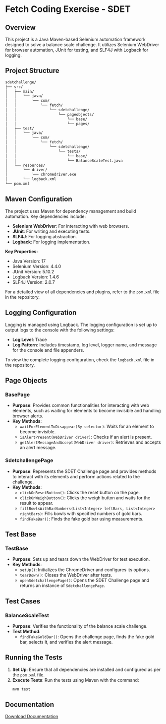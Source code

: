 # Fetch Coding Exercise - SDET

## Overview

This project is a Java Maven-based Selenium automation framework designed to solve a balance scale challenge. It utilizes Selenium WebDriver for browser automation, JUnit for testing, and SLF4J with Logback for logging.

## Project Structure
```sh
sdetchallenge/
├── src/
│   ├── main/
│   │   └── java/
│   │       └── com/
│   │           └── fetch/
│   │               └── sdetchallenge/
│   │                   └── pageobjects/
│   │                       └── base/
│   │                       └── pages/
│   ├── test/
│   │   └── java/
│   │       └── com/
│   │           └── fetch/
│   │               └── sdetchallenge/
│   │                   └── tests/
│   │                       └── base/
│   │                       └── BalanceScaleTest.java
│   └── resources/
│       └── driver/
│           └── chromedriver.exe
│       └── logback.xml
└── pom.xml
```

## Maven Configuration

The project uses Maven for dependency management and build automation. Key dependencies include:

- **Selenium WebDriver**: For interacting with web browsers.
- **JUnit**: For writing and executing tests.
- **SLF4J**: For logging abstraction.
- **Logback**: For logging implementation.

**Key Properties:**

- Java Version: 17
- Selenium Version: 4.4.0
- JUnit Version: 5.10.2
- Logback Version: 1.4.6
- SLF4J Version: 2.0.7

For a detailed view of all dependencies and plugins, refer to the `pom.xml` file in the repository.

## Logging Configuration

Logging is managed using Logback. The logging configuration is set up to output logs to the console with the following settings:

- **Log Level**: Trace
- **Log Pattern**: Includes timestamp, log level, logger name, and message for the console and file appenders.

To view the complete logging configuration, check the `logback.xml` file in the repository.

## Page Objects

### BasePage

- **Purpose**: Provides common functionalities for interacting with web elements, such as waiting for elements to become invisible and handling browser alerts.
- **Key Methods**:
  - `waitForElementToDisappear(By selector)`: Waits for an element to become invisible.
  - `isAlertPresent(WebDriver driver)`: Checks if an alert is present.
  - `getAlertMessageAndAccept(WebDriver driver)`: Retrieves and accepts an alert message.

### SdetchallengePage

- **Purpose**: Represents the SDET Challenge page and provides methods to interact with its elements and perform actions related to the challenge.
- **Key Methods**:
  - `clickOnResetButton()`: Clicks the reset button on the page.
  - `clickOnWeighButton()`: Clicks the weigh button and waits for the result to appear.
  - `fillBowlsWithBarNumbers(List<Integer> leftBars, List<Integer> rightBars)`: Fills bowls with specified numbers of gold bars.
  - `findFakeBar()`: Finds the fake gold bar using measurements.

## Test Base

### TestBase

- **Purpose**: Sets up and tears down the WebDriver for test execution.
- **Key Methods**:
  - `setUp()`: Initializes the ChromeDriver and configures its options.
  - `tearDown()`: Closes the WebDriver after tests.
  - `openSdetchallengePage()`: Opens the SDET Challenge page and returns an instance of `SdetchallengePage`.

## Test Cases

### BalanceScaleTest

- **Purpose**: Verifies the functionality of the balance scale challenge.
- **Test Method**:
  - `findFakeGoldBar()`: Opens the challenge page, finds the fake gold bar, selects it, and verifies the alert message.

## Running the Tests

1. **Set Up**: Ensure that all dependencies are installed and configured as per the `pom.xml` file.
2. **Execute Tests**: Run the tests using Maven with the command:
   ```sh
   mvn test
## Documentation

[Download Documentation](https://github.com/valentinomilanov/sdetchallenge/raw/main/Documentation/Fetch_Coding_Exercise_SDET_Documentation.docx)


